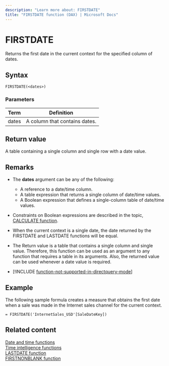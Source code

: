 ```yaml
---
description: "Learn more about: FIRSTDATE"
title: "FIRSTDATE function (DAX) | Microsoft Docs"
---
```

# FIRSTDATE

Returns the first date in the current context for the specified column of dates.  
  
## Syntax  
  
```dax
FIRSTDATE(<dates>)  
```
  
### Parameters  
  
|Term|Definition|  
|--------|--------------|  
|dates|A column that contains dates.|  
  
## Return value

A table containing a single column and single row with a date value.  
  
## Remarks

- The **dates** argument can be any of the following:  
  - A reference to a date/time column.  
  - A table expression that returns a single column of date/time values.  
  - A Boolean expression that defines a single-column table of date/time values.  
  
- Constraints on Boolean expressions are described in the topic, [CALCULATE function](calculate-function-dax.md).  
  
- When the current context is a single date, the date returned by the FIRSTDATE and LASTDATE functions will be equal.  
  
- The Return value is a table that contains a single column and single value. Therefore, this function can be used as an argument to any function that requires a table in its arguments. Also, the returned value can be used whenever a date value is required.  
  
- [!INCLUDE [function-not-supported-in-directquery-mode](includes/function-not-supported-in-directquery-mode.md)]
  
## Example

The following sample formula creates a measure that obtains the first date when a sale was made in the Internet sales channel for the current context.  
  
```dax
= FIRSTDATE('InternetSales_USD'[SaleDateKey])  
```
  
## Related content

[Date and time functions](date-and-time-functions-dax.md)  
[Time intelligence functions](time-intelligence-functions-dax.md)  
[LASTDATE function](lastdate-function-dax.md)  
[FIRSTNONBLANK function](firstnonblank-function-dax.md)  
